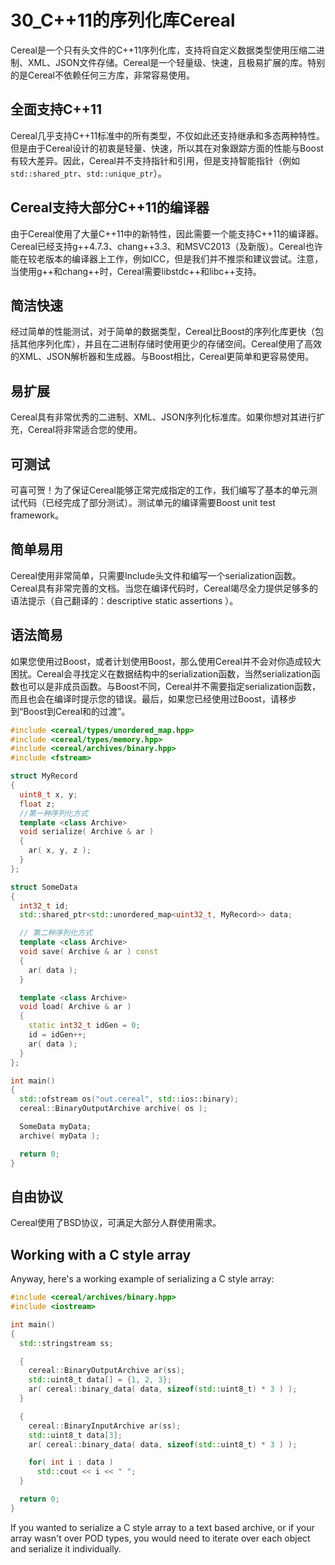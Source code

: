 # 30\_C++11的序列化库Cereal

Cereal是一个只有头文件的C++11序列化库，支持将自定义数据类型使用压缩二进制、XML、JSON文件存储。Cereal是一个轻量级、快速，且极易扩展的库。特别的是Cereal不依赖任何三方库，非常容易使用。

## 全面支持C++11

Cereal几乎支持C++11标准中的所有类型，不仅如此还支持继承和多态两种特性。但是由于Cereal设计的初衷是轻量、快速，所以其在对象跟踪方面的性能与Boost有较大差异。因此，Cereal并不支持指针和引用，但是支持智能指针（例如`std::shared_ptr`、`std::unique_ptr`）。

## Cereal支持大部分C++11的编译器 

由于Cereal使用了大量C++11中的新特性，因此需要一个能支持C++11的编译器。Cereal已经支持g++4.7.3、chang++3.3、和MSVC2013（及新版）。Cereal也许能在较老版本的编译器上工作，例如ICC，但是我们并不推崇和建议尝试。注意，当使用g++和chang++时，Cereal需要libstdc++和libc++支持。

## 简洁快速

经过简单的性能测试，对于简单的数据类型，Cereal比Boost的序列化库更快（包括其他序列化库），并且在二进制存储时使用更少的存储空间。Cereal使用了高效的XML、JSON解析器和生成器。与Boost相比，Cereal更简单和更容易使用。

## 易扩展 

Cereal具有非常优秀的二进制、XML、JSON序列化标准库。如果你想对其进行扩充，Cereal将非常适合您的使用。

## 可测试 

可喜可贺！为了保证Cereal能够正常完成指定的工作，我们编写了基本的单元测试代码（已经完成了部分测试）。测试单元的编译需要Boost unit test framework。

## 简单易用

Cereal使用非常简单，只需要Include头文件和编写一个serialization函数。Cereal具有非常完善的文档。当您在编译代码时，Cereal竭尽全力提供足够多的语法提示（自己翻译的：descriptive static assertions ）。

## 语法简易 

如果您使用过Boost，或者计划使用Boost，那么使用Cereal并不会对你造成较大困扰。Cereal会寻找定义在数据结构中的serialization函数，当然serialization函数也可以是非成员函数。与Boost不同，Cereal并不需要指定serialization函数，而且也会在编译时提示您的错误。最后，如果您已经使用过Boost，请移步到“Boost到Cereal和的过渡”。
```cpp
#include <cereal/types/unordered_map.hpp>
#include <cereal/types/memory.hpp>
#include <cereal/archives/binary.hpp>
#include <fstream>

struct MyRecord
{
  uint8_t x, y;
  float z;
  //第一种序列化方式
  template <class Archive>
  void serialize( Archive & ar )
  {
    ar( x, y, z );
  }
};

struct SomeData
{
  int32_t id;
  std::shared_ptr<std::unordered_map<uint32_t, MyRecord>> data;

  // 第二种序列化方式
  template <class Archive>
  void save( Archive & ar ) const
  {
    ar( data );
  }

  template <class Archive>
  void load( Archive & ar )
  {
    static int32_t idGen = 0;
    id = idGen++;
    ar( data );
  }
};

int main()
{
  std::ofstream os("out.cereal", std::ios::binary);
  cereal::BinaryOutputArchive archive( os );

  SomeData myData;
  archive( myData );

  return 0;
}
```

## 自由协议 

Cereal使用了BSD协议，可满足大部分人群使用需求。

## Working with a C style array

Anyway, here's a working example of serializing a C style array:
```cpp
#include <cereal/archives/binary.hpp>
#include <iostream>

int main()
{
  std::stringstream ss;

  {
    cereal::BinaryOutputArchive ar(ss);
    std::uint8_t data[] = {1, 2, 3};
    ar( cereal::binary_data( data, sizeof(std::uint8_t) * 3 ) );
  }

  {
    cereal::BinaryInputArchive ar(ss);
    std::uint8_t data[3];
    ar( cereal::binary_data( data, sizeof(std::uint8_t) * 3 ) );

    for( int i : data )
      std::cout << i << " ";
  }

  return 0;
}
```

If you wanted to serialize a C style array to a text based archive, or if your array wasn't over POD types, you would need to iterate over each object and serialize it individually.


